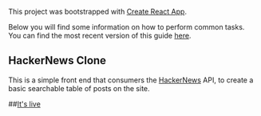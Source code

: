This project was bootstrapped with [Create React App](https://github.com/facebookincubator/create-react-app).

Below you will find some information on how to perform common tasks.<br>
You can find the most recent version of this guide [here](https://github.com/facebookincubator/create-react-app/blob/master/packages/react-scripts/template/README.md).

## HackerNews Clone

This is a simple front end that consumers the [HackerNews](https://github.com/HackerNews/API) API, to create a basic searchable table of posts on the site.

##[It's live](https://enigmatic-cliffs-15575.herokuapp.com/)
